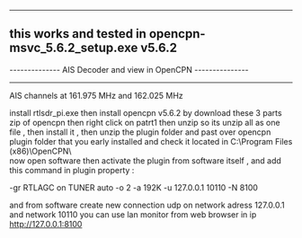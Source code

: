 --------------------------------------------------------------
this works and tested in opencpn-msvc_5.6.2_setup.exe  v5.6.2
-------------------------------------------------------------

--------------   AIS  Decoder and view in OpenCPN   ---------------

-------------------------------------------------------------------

AIS channels at 161.975 MHz and 162.025 MHz

install rtlsdr_pi.exe then install opencpn v5.6.2 by download these 3 parts zip of opencpn
then right click on patrt1 then unzip so its unzip all as one file , 
then install it , then unzip the plugin folder and past over opencpn plugin folder
that you early installed and check it located in C:\Program Files (x86)\OpenCPN\  
  now open software then
activate the plugin from software itself ,  and add this command in plugin property  :           

-gr RTLAGC on TUNER auto -o 2 -a 192K -u 127.0.0.1 10110 -N 8100

and from software create new connection udp on network adress 127.0.0.1 and network 10110
you can use lan monitor from web browser in ip http://127.0.0.1:8100

